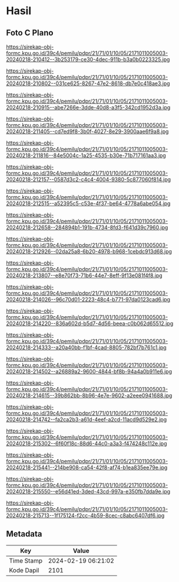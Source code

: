 # Hasil

## Foto C Plano

https://sirekap-obj-formc.kpu.go.id/39c4/pemilu/pdpr/21/71/01/10/05/2171011005003-20240218-210412--3b253179-ce30-4dec-911b-b3a0b0223325.jpg

https://sirekap-obj-formc.kpu.go.id/39c4/pemilu/pdpr/21/71/01/10/05/2171011005003-20240218-210802--031ce625-8267-47e2-8618-db7e0c418ae3.jpg

https://sirekap-obj-formc.kpu.go.id/39c4/pemilu/pdpr/21/71/01/10/05/2171011005003-20240218-210915--abe7266e-3dde-40d8-a3f5-342cd1952d3a.jpg

https://sirekap-obj-formc.kpu.go.id/39c4/pemilu/pdpr/21/71/01/10/05/2171011005003-20240218-211405--cd7ed9f8-3b0f-4027-8e29-3900aae6f9a8.jpg

https://sirekap-obj-formc.kpu.go.id/39c4/pemilu/pdpr/21/71/01/10/05/2171011005003-20240218-211816--84e5004c-1a25-4535-b30e-71b717161aa3.jpg

https://sirekap-obj-formc.kpu.go.id/39c4/pemilu/pdpr/21/71/01/10/05/2171011005003-20240218-212157--0587d3c2-c4c4-4004-9380-5c877060f814.jpg

https://sirekap-obj-formc.kpu.go.id/39c4/pemilu/pdpr/21/71/01/10/05/2171011005003-20240218-212515--a52395c5-c53e-4f37-be64-4778a6abe054.jpg

https://sirekap-obj-formc.kpu.go.id/39c4/pemilu/pdpr/21/71/01/10/05/2171011005003-20240218-212658--284894b1-191b-4734-8fd3-f641d39c7960.jpg

https://sirekap-obj-formc.kpu.go.id/39c4/pemilu/pdpr/21/71/01/10/05/2171011005003-20240218-212926--02da25a8-6b20-4978-b968-1cebdc913d68.jpg

https://sirekap-obj-formc.kpu.go.id/39c4/pemilu/pdpr/21/71/01/10/05/2171011005003-20240218-213807--e8e70f73-71b6-44e7-8eff-9f13e081f4f8.jpg

https://sirekap-obj-formc.kpu.go.id/39c4/pemilu/pdpr/21/71/01/10/05/2171011005003-20240218-214026--96c70d01-2223-48c4-b771-97da0123cad6.jpg

https://sirekap-obj-formc.kpu.go.id/39c4/pemilu/pdpr/21/71/01/10/05/2171011005003-20240218-214220--836a602d-b5d7-4d56-beea-c0b062d65512.jpg

https://sirekap-obj-formc.kpu.go.id/39c4/pemilu/pdpr/21/71/01/10/05/2171011005003-20240218-214333--a20a40bb-f1bf-4cad-8805-782bf7b761c1.jpg

https://sirekap-obj-formc.kpu.go.id/39c4/pemilu/pdpr/21/71/01/10/05/2171011005003-20240218-214502--a26889a2-9600-4844-bf8b-94a4a0b911e6.jpg

https://sirekap-obj-formc.kpu.go.id/39c4/pemilu/pdpr/21/71/01/10/05/2171011005003-20240218-214615--39b862bb-8b96-4e7e-9602-a2eee0941688.jpg

https://sirekap-obj-formc.kpu.go.id/39c4/pemilu/pdpr/21/71/01/10/05/2171011005003-20240218-214742--fa2ca2b3-a61d-4eef-a2cd-11acd9d529e2.jpg

https://sirekap-obj-formc.kpu.go.id/39c4/pemilu/pdpr/21/71/01/10/05/2171011005003-20240218-215302--6f60f18c-88d6-44c0-a3a3-f474248c112e.jpg

https://sirekap-obj-formc.kpu.go.id/39c4/pemilu/pdpr/21/71/01/10/05/2171011005003-20240218-215441--214be908-ca54-42f8-af74-b1ea835ee79e.jpg

https://sirekap-obj-formc.kpu.go.id/39c4/pemilu/pdpr/21/71/01/10/05/2171011005003-20240218-215550--e56d41ed-3ded-43cd-997a-e350fb7dda9e.jpg

https://sirekap-obj-formc.kpu.go.id/39c4/pemilu/pdpr/21/71/01/10/05/2171011005003-20240218-215713--1f175124-f2cc-4b59-8cec-c8abc6407df6.jpg


## Metadata

| Key        | Value               |
| ---------- | ------------------- |
| Time Stamp | 2024-02-19 06:21:02 |
| Kode Dapil | 2101                |



